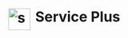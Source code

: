 <h1>
  <img src="https://tva1.sinaimg.cn/large/e6c9d24ely1h3ymi9kbkjj201q01pq2p.jpg" align="left" height="44px" alt="service plus logo"/> 
  &nbsp;<span>Service Plus</span>
</h1>